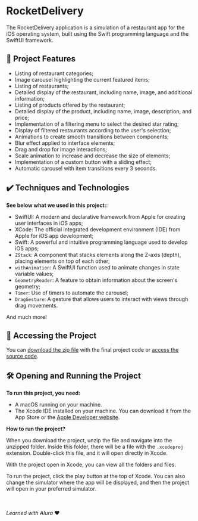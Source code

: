 # RocketDelivery

The RocketDelivery application is a simulation of a restaurant app for the iOS operating system, built using the Swift programming language and the SwiftUI framework.

## 🔨 Project Features

- Listing of restaurant categories;
- Image carousel highlighting the current featured items;
- Listing of restaurants;
- Detailed display of the restaurant, including name, image, and additional information;
- Listing of products offered by the restaurant;
- Detailed display of the product, including name, image, description, and price;
- Implementation of a filtering menu to select the desired star rating;
- Display of filtered restaurants according to the user's selection;
- Animations to create smooth transitions between components;
- Blur effect applied to interface elements;
- Drag and drop for image interactions;
- Scale animation to increase and decrease the size of elements;
- Implementation of a custom button with a sliding effect;
- Automatic carousel with item transitions every 3 seconds.

## ✔️ Techniques and Technologies

**See below what we used in this project:**:
- SwiftUI: A modern and declarative framework from Apple for creating user interfaces in iOS apps;
- XCode: The official integrated development environment (IDE) from Apple for iOS app development;
- Swift: A powerful and intuitive programming language used to develop iOS apps;
- `ZStack`: A component that stacks elements along the Z-axis (depth), placing elements on top of each other;
- `withAnimation`: A SwiftUI function used to animate changes in state variable values;
- `GeometryReader`: A feature to obtain information about the screen's geometry;
- `Timer`: Use of timers to automate the carousel;
- `DragGesture`: A gesture that allows users to interact with views through drag movements.

And much more!
 
## 📁 Accessing the Project

You can [download the zip file](https://github.com/rhuancoder/rocket-delivery-app/archive/refs/heads/main.zip) with the final project code or [access the source code](https://github.com/rhuancoder/rocket-delivery-app).

## 🛠️ Opening and Running the Project

**To run this project, you need:**

- A macOS running on your machine.
- The Xcode IDE installed on your machine. You can download it from the App Store or the [Apple Developer website](https://developer.apple.com/download/all/).

**How to run the project?**

When you download the project, unzip the file and navigate into the unzipped folder. Inside this folder, there will be a file with the `.xcodeproj` extension. Double-click this file, and it will open directly in Xcode.

With the project open in Xcode, you can view all the folders and files.

To run the project, click the play button at the top of Xcode. You can also change the simulator where the app will be displayed, and then the project will open in your preferred simulator.


\
\
*Learned with Alura* ❤️
